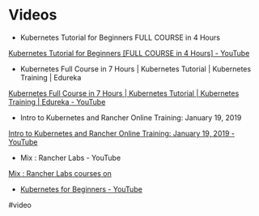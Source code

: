 # Videos
- Kubernetes Tutorial for Beginners FULL COURSE in 4 Hours

[Kubernetes Tutorial for Beginners [FULL COURSE in 4 Hours] - YouTube](https://www.youtube.com/watch?v=X48VuDVv0do&t=3s)
- Kubernetes Full Course in 7 Hours | Kubernetes Tutorial | Kubernetes Training | Edureka

[Kubernetes Full Course in 7 Hours | Kubernetes Tutorial | Kubernetes Training | Edureka - YouTube](https://www.youtube.com/watch?v=0j-iIW3_sbg)
- Intro to Kubernetes and Rancher Online Training: January 19, 2019

[Intro to Kubernetes and Rancher Online Training: January 19, 2019 - YouTube](https://www.youtube.com/watch?v=sMSvjz-hyiA)
- Mix : Rancher Labs - YouTube

[Mix : Rancher Labs courses on ](https://www.youtube.com/watch?v=FrGpJNI8na4&list=RDCMUCh5Xtp82q8wjijP8npkVTBA&start_radio=1&rv=FrGpJNI8na4&t=261)
- [Kubernetes for Beginners - YouTube](https://www.youtube.com/playlist?list=PLrMP04WSdCjrkNYSFvFeiHrfpsSVDFMDR)

#video